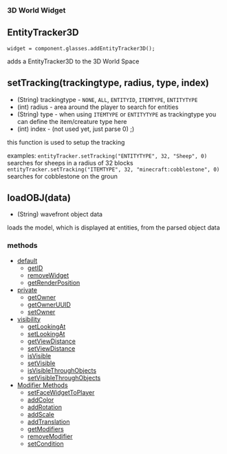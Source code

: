 ### 3D World Widget
## EntityTracker3D
`widget = component.glasses.addEntityTracker3D();`

adds a EntityTracker3D to the 3D World Space


## setTracking(trackingtype, radius, type, index)
* (String) trackingtype - `NONE`, `ALL`, `ENTITYID`, `ITEMTYPE`, `ENTITYTYPE`
* (int) radius - area around the player to search for entities
* (String) type - when using `ITEMTYPE` or `ENTITYTYPE` as trackingtype you can define the item/creature type here
* (int) index - (not used yet, just parse 0) ;)

this function is used to setup the tracking

examples:
`entityTracker.setTracking("ENTITYTYPE", 32, "Sheep", 0)` searches for sheeps in a radius of 32 blocks
`entityTracker.setTracking("ITEMTYPE", 32, "minecraft:cobblestone", 0)` searches for cobblestone on the groun


## loadOBJ(data)
* (String) wavefront object data

loads the model, which is displayed at entities, from the parsed object data


### methods
* [default](Widget_Methods_default)
  * [getID](Widget_Methods_default#getID)
  * [removeWidget](Widget_Methods_default#removeWidget)
  * [getRenderPosition](Widget_Methods_getRenderPosition)
* [private](Widget_Methods_private)
  * [getOwner](Widget_Methods_private#getOwner)
  * [getOwnerUUID](Widget_Methods_private#getOwnerUUID)
  * [setOwner](Widget_Methods_private#setOwner)
* [visibility](Widget_Methods_visibility)
  * [getLookingAt](Widget3D_Methods_visibility#getLookingAt)
  * [setLookingAt](Widget3D_Methods_visibility#setLookingAt)
  * [getViewDistance](Widget3D_Methods_visibility#getViewDistance)
  * [setViewDistance](Widget3D_Methods_visibility#setViewDistance)
  * [isVisible](Widget_Methods_visibility#isVisible)
  * [setVisible](Widget_Methods_visibility#setVisible)
  * [isVisibleThroughObjects](Widget3D_Methods_visibility#isVisibleThroughObjects)
  * [setVisibleThroughObjects](Widget3D_Methods_visibility#setVisibleThroughObjects)
* [Modifier Methods](WidgetModifiers)
  * [setFaceWidgetToPlayer](WidgetModifier_setFaceWidgetToPlayer)
  * [addColor](WidgetModifiers#addColor)
  * [addRotation](WidgetModifiers#addRotation)
  * [addScale](WidgetModifiers#addScale)
  * [addTranslation](WidgetModifiers#addTranslation)
  * [getModifiers](WidgetModifierMethods#getModifiers)
  * [removeModifier](WidgetModifierMethods#removeModifier)
  * [setCondition](WidgetModifierConditions)
